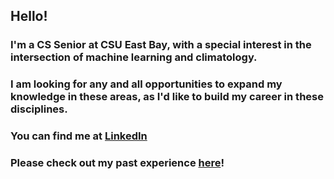 ## Hello!
### I'm a CS Senior at CSU East Bay, with a special interest in the intersection of machine learning and climatology.
### I am looking for any and all opportunities to expand my knowledge in these areas, as I'd like to build my career in these disciplines.
### You can find me at [LinkedIn](https://www.linkedin.com/in/emmanuel-gallegos/)
### Please check out my past experience [here](https://github.com/One2Remember/Resume/blob/master/Emmanuel_Gallegos_Resume_2020.pdf)!

